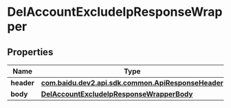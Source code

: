 

# DelAccountExcludeIpResponseWrapper


## Properties

Name | Type | Description | Notes
------------ | ------------- | ------------- | -------------
**header** | [**com.baidu.dev2.api.sdk.common.ApiResponseHeader**](com.baidu.dev2.api.sdk.common.ApiResponseHeader.md) |  |  [optional]
**body** | [**DelAccountExcludeIpResponseWrapperBody**](DelAccountExcludeIpResponseWrapperBody.md) |  |  [optional]




